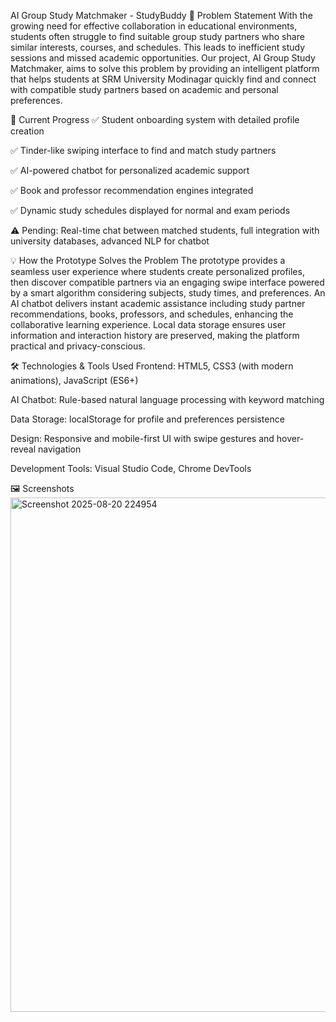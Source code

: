 AI Group Study Matchmaker - StudyBuddy
📌 Problem Statement
With the growing need for effective collaboration in educational environments, students often struggle to find suitable group study partners who share similar interests, courses, and schedules. This leads to inefficient study sessions and missed academic opportunities. Our project, AI Group Study Matchmaker, aims to solve this problem by providing an intelligent platform that helps students at SRM University Modinagar quickly find and connect with compatible study partners based on academic and personal preferences.

🚧 Current Progress
✅ Student onboarding system with detailed profile creation

✅ Tinder-like swiping interface to find and match study partners

✅ AI-powered chatbot for personalized academic support

✅ Book and professor recommendation engines integrated

✅ Dynamic study schedules displayed for normal and exam periods

⚠️ Pending: Real-time chat between matched students, full integration with university databases, advanced NLP for chatbot

💡 How the Prototype Solves the Problem
The prototype provides a seamless user experience where students create personalized profiles, then discover compatible partners via an engaging swipe interface powered by a smart algorithm considering subjects, study times, and preferences. An AI chatbot delivers instant academic assistance including study partner recommendations, books, professors, and schedules, enhancing the collaborative learning experience. Local data storage ensures user information and interaction history are preserved, making the platform practical and privacy-conscious.

🛠️ Technologies & Tools Used
Frontend: HTML5, CSS3 (with modern animations), JavaScript (ES6+)

AI Chatbot: Rule-based natural language processing with keyword matching

Data Storage: localStorage for profile and preferences persistence

Design: Responsive and mobile-first UI with swipe gestures and hover-reveal navigation

Development Tools: Visual Studio Code, Chrome DevTools

🖼️ Screenshots
<img width="1909" height="823" alt="Screenshot 2025-08-20 224954" src="https://github.com/user-attachments/assets/374c9c44-d0bf-4612-895a-e9c6848b65b1" />

